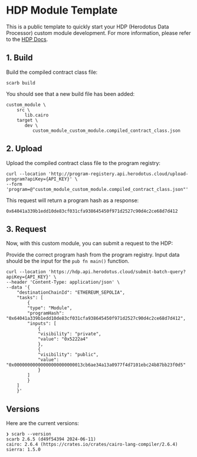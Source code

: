 # HDP Module Template

This is a public template to quickly start your HDP (Herodotus Data Processor) custom module development. For more information, please refer to the [HDP Docs](https://docs.herodotus.dev/herodotus-docs/developers/data-processor).

## 1. Build

Build the compiled contract class file:

```console
scarb build
```

You should see that a new build file has been added:

```
custom_module \
    src \
       lib.cairo
    target \
       dev \
          custom_module_custom_module.compiled_contract_class.json
```

## 2. Upload

Upload the compiled contract class file to the program registry:

```console
curl --location 'http://program-registery.api.herodotus.cloud/upload-program?apiKey={API_KEY}' \
--form 'program=@"custom_module_custom_module.compiled_contract_class.json"'
```

This request will return a program hash as a response:

```console
0x64041a339b1edd10de83cf031cfa938645450f971d2527c90d4c2ce68d7d412
```

## 3. Request

Now, with this custom module, you can submit a request to the HDP:

Provide the correct program hash from the program registry. Input data should be the input for the `pub fn main()` function.

```console
curl --location 'https://hdp.api.herodotus.cloud/submit-batch-query?apiKey={API_KEY}' \
--header 'Content-Type: application/json' \
--data '{
    "destinationChainId": "ETHEREUM_SEPOLIA",
    "tasks": [
        {
        "type": "Module",
        "programHash": "0x64041a339b1edd10de83cf031cfa938645450f971d2527c90d4c2ce68d7d412",
        "inputs": [
            {
            "visibility": "private",
            "value": "0x5222a4"
            },
            {
            "visibility": "public",
            "value": "0x00000000000000000000000013cb6ae34a13a0977f4d7101ebc24b87bb23f0d5"
            }
        ]
        }
    ]
    }'
```

## Versions

Here are the current versions:

```console
❯ scarb --version
scarb 2.6.5 (d49f54394 2024-06-11)
cairo: 2.6.4 (https://crates.io/crates/cairo-lang-compiler/2.6.4)
sierra: 1.5.0
```
